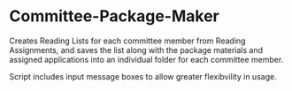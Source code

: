 # Committee-Package-Maker
Creates Reading Lists for each committee member from Reading Assignments, and saves the list along with the package materials and assigned applications into an individual folder for each committee member.

Script includes input message boxes to allow greater flexibvility in usage.
